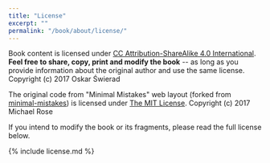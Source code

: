 ```yaml
---
title: "License"
excerpt: ""
permalink: "/book/about/license/"
---
```


Book content is licensed under [CC Attribution-ShareAlike 4.0 International](http://creativecommons.org/licenses/by-sa/4.0/). __Feel free to share, copy, print and modify the book__ -- as long as you provide information about the original author and use the same license. Copyright (c) 2017 Oskar Świerad

The original code from "Minimal Mistakes" web layout (forked from [minimal-mistakes](https://github.com/mmistakes/minimal-mistakes)) is licensed under [The MIT License](http://opensource.org/licenses/MIT). Copyright (c) 2017 Michael Rose

If you intend to modify the book or its fragments, please read the full license below.

{% include license.md %}
